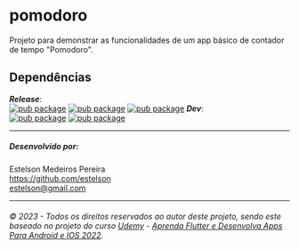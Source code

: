 # pomodoro

Projeto para demonstrar as funcionalidades de um app básico de contador de tempo "Pomodoro".

## Dependências
***Release***:<br/>[![pub package](https://img.shields.io/pub/v/mobx.svg?label=mobx&color=green)](https://pub.dev/packages/mobx) [![pub package](https://img.shields.io/pub/v/flutter_mobx.svg?label=flutter_mobx&color=green)](https://pub.dev/packages/flutter_mobx) [![pub package](https://img.shields.io/pub/v/provider.svg?label=provider&color=green)](https://pub.dev/packages/provider)
***Dev***:<br/>[![pub package](https://img.shields.io/pub/v/build_runner.svg?label=build_runner&color=orange)](https://pub.dev/packages/build_runner) [![pub package](https://img.shields.io/pub/v/mobx_codegen.svg?label=mobx_codegen&color=orange)](https://pub.dartlang.org/packages/mobx_codegen)

------------

##### Desenvolvido por:
Estelson Medeiros Pereira<br/>https://github.com/estelson<br/>estelson@gmail.com

------------

###### &copy; 2023 - Todos os direitos reservados ao autor deste projeto, sendo este baseado no projeto do curso [Udemy](https://www.udemy.com/ "Udemy") - [Aprenda Flutter e Desenvolva Apps Para Android e IOS 2022](https://www.udemy.com/course/curso-flutter/ "Aprenda Flutter e Desenvolva Apps Para Android e IOS 2022").